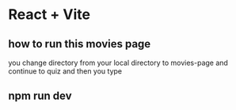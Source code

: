 # React + Vite
## how  to run this movies page
 you change directory from your local directory to movies-page and continue to quiz and then you type
 ## npm run dev